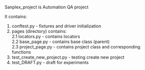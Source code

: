 Sanplex_project is Automation QA project<br>

It contains:
1. conftest.py - fixtures and driver initialization
2. pages (directory) contains: <br>
    2.1 locators.py - contains locators<br>
    2.2 base_page.py - contains base class (parent)<br>
    2.3 project_page.py - contains project class and corresponding functions<br>
3. test_create_new_project.py - testing create new project
4. test_DRAFT.py - draft for experiments